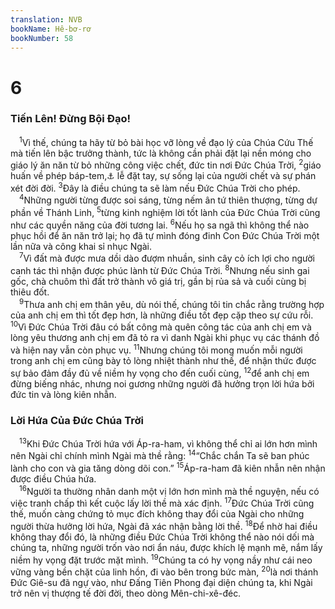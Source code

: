```yaml
---
translation: NVB
bookName: Hê-bơ-rơ 
bookNumber: 58
---
```


<div class="title"><h1>6</h1><h3>Tiến Lên! Đừng Bội Đạo! </h3></div>
<span class="verse he_6_1"> <sup>1</sup>Vì thế, chúng ta hãy từ bỏ bài học vỡ lòng về đạo lý của Chúa Cứu Thế mà tiến lên bậc trưởng thành, tức là không cần phải đặt lại nền móng cho giáo lý ăn năn từ bỏ những công việc chết, đức tin nơi Đức Chúa Trời, </span>
<span class="verse he_6_2"><sup>2</sup>giáo huấn về phép báp-tem,<a data-toggle="tooltip" data-placement="bottom" title="Ctd: giáo huấn về các lễ thanh tẩy của người Do Thái">⚓</a> lễ đặt tay, sự sống lại của người chết và sự phán xét đời đời. </span>
<span class="verse he_6_3"><sup>3</sup>Đây là điều chúng ta sẽ làm nếu Đức Chúa Trời cho phép. <br/></span>
<span class="verse he_6_4"> <sup>4</sup>Những người từng được soi sáng, từng nếm ân tứ thiên thượng, từng dự phần về Thánh Linh, </span>
<span class="verse he_6_5"><sup>5</sup>từng kinh nghiệm lời tốt lành của Đức Chúa Trời cũng như các quyền năng của đời tương lai. </span>
<span class="verse he_6_6"><sup>6</sup>Nếu họ sa ngã thì không thể nào phục hồi để ăn năn trở lại; họ đã tự mình đóng đinh Con Đức Chúa Trời một lần nữa và công khai sỉ nhục Ngài. <br/></span>
<span class="verse he_6_7"> <sup>7</sup>Vì đất mà được mưa dồi dào đượm nhuần, sinh cây cỏ ích lợi cho người canh tác thì nhận được phúc lành từ Đức Chúa Trời. </span>
<span class="verse he_6_8"><sup>8</sup>Nhưng nếu sinh gai gốc, chà chuôm thì đất trở thành vô giá trị, gần bị rủa sả và cuối cùng bị thiêu đốt. <br/></span>
<span class="verse he_6_9"> <sup>9</sup>Thưa anh chị em thân yêu, dù nói thế, chúng tôi tin chắc rằng trường hợp của anh chị em thì tốt đẹp hơn, là những điều tốt đẹp cặp theo sự cứu rỗi. </span>
<span class="verse he_6_10"><sup>10</sup>Vì Đức Chúa Trời đâu có bất công mà quên công tác của anh chị em và lòng yêu thương anh chị em đã tỏ ra vì danh Ngài khi phục vụ các thánh đồ và hiện nay vẫn còn phục vụ. </span>
<span class="verse he_6_11"><sup>11</sup>Nhưng chúng tôi mong muốn mỗi người trong anh chị em cũng bày tỏ lòng nhiệt thành như thế, để nhận thức được sự bảo đảm đầy đủ về niềm hy vọng cho đến cuối cùng, </span>
<span class="verse he_6_12"><sup>12</sup>để anh chị em đừng biếng nhác, nhưng noi gương những người đã hưởng trọn lời hứa bởi đức tin và lòng kiên nhẫn. <br/></span>
<div class="title"><h3>Lời Hứa Của Đức Chúa Trời </h3></div>
<span class="verse he_6_13"> <sup>13</sup>Khi Đức Chúa Trời hứa với Áp-ra-ham, vì không thể chỉ ai lớn hơn mình nên Ngài chỉ chính mình Ngài mà thề rằng: </span>
<span class="verse he_6_14"><sup>14</sup>“Chắc chắn Ta sẽ ban phúc lành cho con và gia tăng dòng dõi con.” </span>
<span class="verse he_6_15"><sup>15</sup>Áp-ra-ham đã kiên nhẫn nên nhận được điều Chúa hứa. <br/></span>
<span class="verse he_6_16"> <sup>16</sup>Người ta thường nhân danh một vị lớn hơn mình mà thề nguyện, nếu có việc tranh chấp thì kết cuộc lấy lời thề mà xác định. </span>
<span class="verse he_6_17"><sup>17</sup>Đức Chúa Trời cũng thế, muốn càng chứng tỏ mục đích không thay đổi của Ngài cho những người thừa hưởng lời hứa, Ngài đã xác nhận bằng lời thề. </span>
<span class="verse he_6_18"><sup>18</sup>Để nhờ hai điều không thay đổi đó, là những điều Đức Chúa Trời không thể nào nói dối mà chúng ta, những người trốn vào nơi ẩn náu, được khích lệ mạnh mẽ, nắm lấy niềm hy vọng đặt trước mặt mình. </span>
<span class="verse he_6_19"><sup>19</sup>Chúng ta có hy vọng nầy như cái neo vững vàng bền chặt của linh hồn, đi vào bên trong bức màn, </span>
<span class="verse he_6_20"><sup>20</sup>là nơi thánh Đức Giê-su đã ngự vào, như Đấng Tiên Phong đại diện chúng ta, khi Ngài trở nên vị thượng tế đời đời, theo dòng Mên-chi-xê-đéc. <br/></span>
